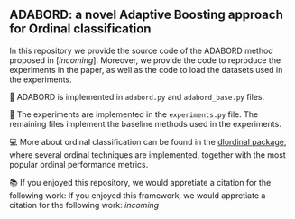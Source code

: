 ## ADABORD: a novel Adaptive Boosting approach for Ordinal classification
In this repository we provide the source code of the ADABORD method proposed in [*incoming*]. Moreover, we provide the code to reproduce the experiments in the paper, as well as the code to load the datasets used in the experiments.

:closed_book: ADABORD is implemented in `adabord.py` and `adabord_base.py` files.

:blue_book: The experiments are implemented in the `experiments.py` file. The remaining files implement the baseline methods used in the experiments.

:computer: More about ordinal classification can be found in the [dlordinal package](https://github.com/ayrna/dlordinal), where several ordinal techniques are implemented, together with the most popular ordinal performance metrics.

:books: If you enjoyed this repository, we would appretiate a citation for the following work:
If you enjoyed this framework, we would appretiate a citation for the following work:
*incoming*
